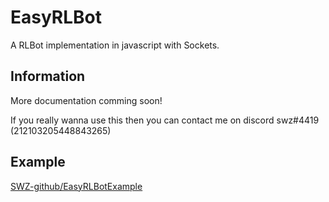 # EasyRLBot

A RLBot implementation in javascript with Sockets.

## Information

More documentation comming soon!

If you really wanna use this then you can contact me on discord swz#4419 (212103205448843265)

## Example

[SWZ-github/EasyRLBotExample](https://github.com/SWZ-github/EasyRLBotExample)
